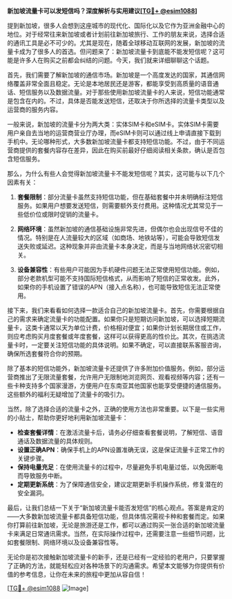 **新加坡流量卡可以发短信吗？深度解析与实用建议[[TG💪+ @esim1088](https://t.me/s/esim1088)]**

提到新加坡，很多人会想到这座城市的现代化、国际化以及它作为亚洲金融中心的地位。对于经常往来新加坡或者计划前往新加坡旅行、工作的朋友来说，选择合适的通讯工具是必不可少的。尤其是现在，随着全球移动互联网的发展，新加坡的流量卡成为了很多人的首选。但问题来了：新加坡流量卡到底能不能发短信呢？这可能是许多人在购买之前都会纠结的问题。今天，我们就来详细聊聊这个话题。

首先，我们需要了解新加坡的通信市场。新加坡是一个高度发达的国家，其通信网络覆盖非常全面且稳定。无论是本地居民还是游客，都能享受到高质量的语音通话、短信服务以及数据流量。对于那些使用新加坡流量卡的人来说，短信功能通常是包含在内的。不过，具体是否能发送短信，还取决于你所选择的流量卡类型以及运营商的服务内容。

一般来说，新加坡的流量卡分为两大类：实体SIM卡和eSIM卡。实体SIM卡需要用户亲自去当地的运营商营业厅办理，而eSIM卡则可以通过线上申请直接下载到手机中。无论哪种形式，大多数新加坡流量卡都支持短信功能。不过，由于不同运营商提供的套餐内容存在差异，因此在购买前最好仔细阅读相关条款，确认是否包含短信服务。

那么，为什么有些人会觉得新加坡流量卡不能发短信呢？其实，这可能与以下几个因素有关：

1. **套餐限制**：部分流量卡虽然支持短信功能，但在基础套餐中并未明确标注短信服务。如果用户想要发送短信，则需要额外支付费用。这种情况尤其常见于一些低价位或限时促销的流量卡。

2. **网络环境**：虽然新加坡的通信基础设施非常先进，但偶尔也会出现信号不佳的情况。特别是在人流量较大的区域（如商场、地铁站等），可能会导致短信发送失败或延迟。这种现象并非由流量卡本身决定，而是与当地网络状况密切相关。

3. **设备兼容性**：有些用户可能因为手机硬件问题无法正常使用短信功能。例如，部分老款机型可能不支持国际短信格式，从而影响了短信的正常收发。此外，如果你的手机设置了错误的APN（接入点名称），也可能导致短信无法正常使用。

接下来，我们来看看如何选择一款适合自己的新加坡流量卡。首先，你需要根据自己的需求来确定流量卡的功能配置。如果你只是短期访问新加坡，可以选择短期流量卡，这类卡通常以天为单位计费，价格相对便宜；如果你计划长期居住或工作，则应考虑购买月度套餐或年度套餐，这样可以获得更高的性价比。其次，在挑选流量卡时，一定要关注短信功能的具体说明。如果不确定，可以直接联系客服咨询，确保所选套餐符合你的预期。

除了基本的短信功能外，新加坡流量卡还提供了许多附加价值服务。例如，部分运营商推出了无限流量套餐，允许用户无限制地浏览网页、观看视频等内容；还有一些卡种支持多个国家漫游，方便用户在东南亚其他国家也能享受便捷的通信服务。这些额外的福利无疑增加了流量卡的吸引力。

当然，除了选择合适的流量卡之外，正确的使用方法也非常重要。以下是一些实用的小贴士，帮助你更好地利用新加坡流量卡：

- **检查套餐详情**：在激活流量卡后，请务必仔细查看套餐说明，了解短信、语音通话及数据流量的具体规则。
- **设置正确APN**：确保手机上的APN设置准确无误，这是保证流量卡正常工作的关键步骤。
- **保持电量充足**：在使用流量卡的过程中，尽量避免手机电量过低，以免因断电而导致服务中断。
- **定期更新系统**：为了保障通信安全，建议定期更新手机操作系统，修复潜在的安全漏洞。

最后，让我们总结一下关于“新加坡流量卡能否发短信”的核心观点。答案是肯定的——大多数新加坡流量卡都具备短信功能，但具体情况需视卡种和套餐而定。如果你打算前往新加坡，无论是旅游还是工作，都可以通过购买一张合适的新加坡流量卡来满足日常通讯需求。当然，在实际操作过程中，还需要注意一些细节问题，比如套餐限制、网络环境以及设备兼容性等。

无论你是初次接触新加坡流量卡的新手，还是已经有一定经验的老用户，只要掌握了正确的方法，就能轻松应对各种场景下的沟通需求。希望本文能够为你提供有价值的参考信息，让你在未来的旅程中更加从容自信！

[[TG💪+ @esim1088](https://t.me/s/esim1088) ![Image](https://i.postimg.cc/4NQfJmqS/Snipaste-2025-05-13-00-14-12.png)]
